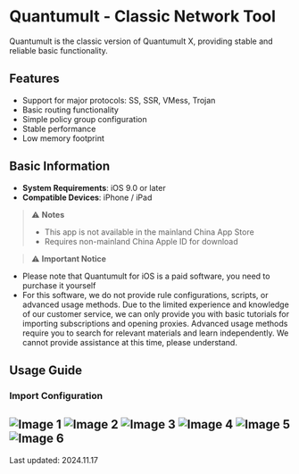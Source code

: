 # Quantumult - Classic Network Tool

Quantumult is the classic version of Quantumult X, providing stable and reliable basic functionality.

## Features

- Support for major protocols: SS, SSR, VMess, Trojan
- Basic routing functionality
- Simple policy group configuration
- Stable performance
- Low memory footprint

## Basic Information

- **System Requirements**: iOS 9.0 or later
- **Compatible Devices**: iPhone / iPad

> ⚠️ **Notes**
>
> - This app is not available in the mainland China App Store
> - Requires non-mainland China Apple ID for download

> ⚠️ **Important Notice**

- Please note that Quantumult for iOS is a paid software, you need to purchase it yourself
- For this software, we do not provide rule configurations, scripts, or advanced usage methods. Due to the limited experience and knowledge of our customer service, we can only provide you with basic tutorials for importing subscriptions and opening proxies. Advanced usage methods require you to search for relevant materials and learn independently. We cannot provide assistance at this time, please understand.

## Usage Guide

### Import Configuration

![Image 1](Quantumult-01.png)
![Image 2](Quantumult-02.png)
![Image 3](Quantumult-03.png)
![Image 4](Quantumult-04.png)
![Image 5](Quantumult-05.png)
![Image 6](Quantumult-06.png)
---

Last updated: 2024.11.17
